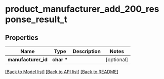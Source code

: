 # product_manufacturer_add_200_response_result_t

## Properties
Name | Type | Description | Notes
------------ | ------------- | ------------- | -------------
**manufacturer_id** | **char \*** |  | [optional] 

[[Back to Model list]](../README.md#documentation-for-models) [[Back to API list]](../README.md#documentation-for-api-endpoints) [[Back to README]](../README.md)


